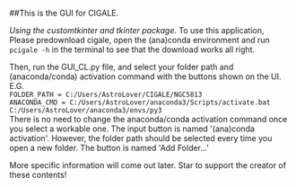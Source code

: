 ##This is the GUI for CIGALE. 

_Using the customtkinter and tkinter package._
To use this application,  
Please predownload cigale, open the (ana)conda environment and run 
`pcigale -h`
in the terminal to see that the download works all right.

Then, run the GUI_CL.py file, and select your folder path and (anaconda/conda) activation command with the buttons shown on the UI.  
E.G.  
```FOLDER_PATH = C:/Users/AstroLover/CIGALE/NGC5813```  
```ANACONDA_CMD = C:/Users/AstroLover/anaconda3/Scripts/activate.bat C:/Users/AstroLover/anaconda3/envs/py3```  
There is no need to change the anaconda/conda activation command once you select a workable one. The input button is named '(ana)conda activation'. However, the folder path should be selected every time you open a new folder. The button is named 'Add Folder...'

More specific information will come out later. Star to support the creator of these contents!

